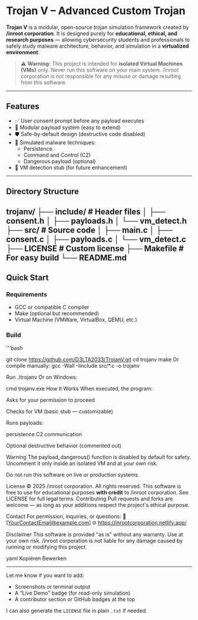 # Trojan V – Advanced Custom Trojan

**Trojan V** is a modular, open-source trojan simulation framework created by **/inroot corporation**. It is designed purely for **educational, ethical, and research purposes** — allowing cybersecurity students and professionals to safely study malware architecture, behavior, and simulation in a **virtualized environment**.

> ⚠️ **Warning:** This project is intended for **isolated Virtual Machines (VMs)** only. Never run this software on your main system. /inroot corporation is not responsible for any misuse or damage resulting from this software.

---

## Features

- ✅ User consent prompt before any payload executes  
- 🧩 Modular payload system (easy to extend)  
- 🛡️ Safe-by-default design (destructive code disabled)  
- 🧠 Simulated malware techniques:
  - Persistence
  - Command and Control (C2)
  - Dangerous payload (optional)
- 🧪 VM detection stub (for future enhancement)

---

## Directory Structure

trojanv/
├── include/ # Header files
│ ├── consent.h
│ ├── payloads.h
│ └── vm_detect.h
├── src/ # Source code
│ ├── main.c
│ ├── consent.c
│ ├── payloads.c
│ └── vm_detect.c
├── LICENSE # Custom license
├── Makefile # For easy build
└── README.md
---

## Quick Start

### Requirements

- GCC or compatible C compiler
- Make (optional but recommended)
- Virtual Machine (VMWare, VirtualBox, QEMU, etc.)

### Build

'''bash

git clone https://github.com/D3LTA2033/TrojanV.git
cd trojanv
make
Or compile manually:
gcc -Wall -Iinclude src/*.c -o trojanv

Run ./trojanv
Or on Windows:

cmd
trojanv.exe
How It Works
When executed, the program:

Asks for your permission to proceed

Checks for VM (basic stub — customizable)

Runs payloads:

 persistence
 C2 communication

Optional destructive behavior (commented out)

Warning
The payload_dangerous() function is disabled by default for safety.
Uncomment it only inside an isolated VM and at your own risk.

Do not run this software on live or production systems.

License
© 2025 /inroot corporation. All rights reserved.
This software is free to use for educational purposes **with credit** to /inroot corporation.
See LICENSE for full legal terms.
Contributing
Pull requests and forks are welcome — as long as your additions respect the project's ethical purpose.

Contact
For permission, inquiries, or questions:
📧 [YourContactEmail@example.com]
🌐 https://inrootcorporation.netlify.app/

Disclaimer
This software is provided "as is" without any warranty. Use at your own risk. /inroot corporation is not liable for any damage caused by running or modifying this project.

yaml
Kopiëren
Bewerken

---

Let me know if you want to add:

- Screenshots or terminal output  
- A “Live Demo” badge (for read-only simulation)  
- A contributor section or GitHub badges at the top  

I can also generate the `LICENSE` file in plain `.txt` if needed.
